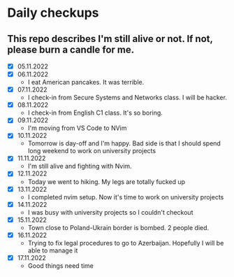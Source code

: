 # Daily checkups

## This repo describes I'm still alive or not. If not, please burn a candle for me.

- [x] 05.11.2022
- [x] 06.11.2022
  - I eat American pancakes. It was terrible.
- [x] 07.11.2022
  - I check-in from Secure Systems and Networks class. I will be hacker.
- [x] 08.11.2022
  - I check-in from English C1 class. It's so boring.
- [x] 09.11.2022
  - I'm moving from VS Code to NVim
- [x] 10.11.2022
  - Tomorrow is day-off and I'm happy. Bad side is that I should spend long weekend to work on university projects
- [x] 11.11.2022
  - I'm still alive and fighting with Nvim.
- [x] 12.11.2022
  - Today we went to hiking. My legs are totally fucked up
- [x] 13.11.2022
  - I completed nvim setup. Now it's time to work on university projects
- [x] 14.11.2022
  - I was busy with university projects so I couldn't checkout
- [x] 15.11.2022
  - Town close to Poland-Ukrain border is bombed. 2 people died.
- [x] 16.11.2022
  - Trying to fix legal procedures to go to Azerbaijan. Hopefully I will be able to manage it
- [x] 17.11.2022
  - Good things need time
